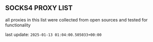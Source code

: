 ## SOCKS4 PROXY LIST

all proxies in this list were collected from open sources and tested for functionality

last update: `2025-01-13 01:04:00.505033+00:00`